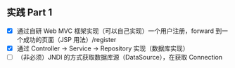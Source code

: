 ## 实践 Part 1

- [x] 通过自研 Web MVC 框架实现（可以自己实现）一个用户注册，forward 到一个成功的页面（JSP 用法）/register
- [x] 通过 Controller -> Service -> Repository 实现（数据库实现）
- [ ] （非必须）JNDI 的方式获取数据库源（DataSource），在获取 Connection
